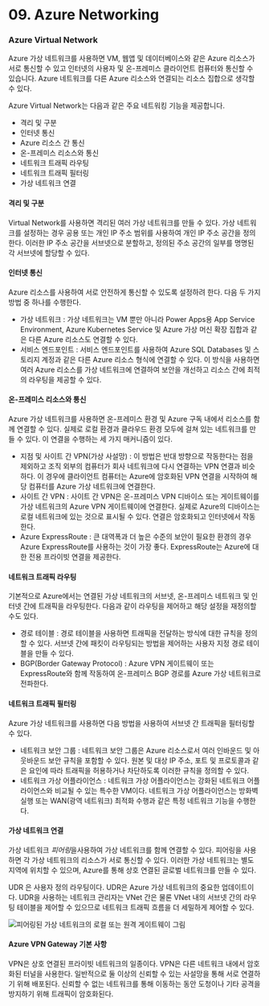 # 09. Azure Networking

### Azure Virtual Network

Azure 가상 네트워크를 사용하면 VM, 웹앱 및 데이터베이스와 같은 Azure 리소스가 서로 통신할 수 있고 인터넷의 사용자 및 온-프레미스 클라이언트 컴퓨터와 통신할 수 있습니다. Azure 네트워크를 다른 Azure 리소스와 연결되는 리소스 집합으로 생각할 수 있다.

Azure Virtual Network는 다음과 같은 주요 네트워킹 기능을 제공합니다.

- 격리 및 구분
- 인터넷 통신
- Azure 리소스 간 통신
- 온-프레미스 리소스와 통신
- 네트워크 트래픽 라우팅
- 네트워크 트래픽 필터링
- 가상 네트워크 연결

#### 격리 및 구분

Virtual Network를 사용하면 격리된 여러 가상 네트워크를 만들 수 있다. 가상 네트워크를 설정하는 경우 공용 또는 개인 IP 주소 범위를 사용하여 개인 IP 주소 공간을 정의한다. 이러한 IP 주소 공간을 서브넷으로 분할하고, 정의된 주소 공간의 일부를 명명된 각 서브넷에 할당할 수 있다. 

#### 인터넷 통신

Azure 리소스를 사용하여 서로 안전하게 통신할 수 있도록 설정하려 한다. 다음 두 가지 방법 중 하나를 수행한다.

- 가상 네트워크 : 가상 네트워크는 VM 뿐만 아니라 Power Apps용 App Service Environment, Azure Kubernetes Service 및 Azure 가상 머신 확장 집합과 같은 다른 Azure 리소스도 연결할 수 있다.
- 서비스 엔드포인트 : 서비스 엔드포인트를 사용하여 Azure SQL Databases 및 스토리지 계정과 같은 다른 Azure 리소스 형식에 연결할 수 있다. 이 방식을 사용하면 여러 Azure 리소스를 가상 네트워크에 연결하여 보안을 개선하고 리소스 간에 최적의 라우팅을 제공할 수 있다.

#### 온-프레미스 리소스와 통신

Azure 가상 네트워크를 사용하면 온-프레미스 환경 및 Azure 구독 내에서 리소스를 함께 연결할 수 있다. 실제로 로컬 환경과 클라우드 환경 모두에 걸쳐 있는 네트워크를 만들 수 있다. 이 연결을 수행하는 세 가지 매커니즘이 있다.

- 지점 및 사이트 간 VPN(가상 사설망) : 이 방법은 반대 방향으로 작동한다는 점을 제외하고 조직 외부의 컴퓨터가 회사 네트워크에 다시 연결하는 VPN 연결과 비슷하다. 이 경우에 클라이언트 컴퓨터는 Azure에 암호화된 VPN 연결을 시작하여 해당 컴퓨터를 Azure 가상 네트워크에 연결한다.
- 사이트 간 VPN : 사이트 간 VPN은 온-프레미스 VPN 디바이스 또는 게이트웨이를 가상 네트워크의 Azure VPN 게이트웨이에 연결한다. 실제로 Azure의 디바이스는 로컬 네트워크에 있는 것으로 표시될 수 있다. 연결은 암호화되고 인터넷에서 작동한다.
- Azure ExpressRoute : 큰 대역폭과 더 높은 수준의 보안이 필요한 환경의 경우 Azure ExpressRoute를 사용하는 것이 가장 좋다. ExpressRoute는 Azure에 대한 전용 프라이빗 연결을 제공한다. 



#### 네트워크 트래픽 라우팅

기본적으로 Azure에서는 연결된 가상 네트워크의 서브넷, 온-프레미스 네트워크 및 인터넷 간에 트래픽을 라우팅한다. 다음과 같이 라우팅을 제어하고 해당 설정을 재정의할 수도 있다.

- 경로 테이블 : 경로 테이블을 사용하면 트래픽을 전달하는 방식에 대한 규칙을 정의할 수 있다. 서브넷 간에 패킷이 라우팅되는 방법을 제어하는 사용자 지정 경로 테이블을 만들 수 있다. 
- BGP(Border Gateway Protocol) : Azure VPN 게이트웨이 또는 ExpressRoute와 함께 작동하여 온-프레미스 BGP 경로를 Azure 가상 네트워크로 전파한다.

#### 네트워크 트래픽 필터링

Azure 가상 네트워크를 사용하면 다음 방법을 사용하여 서브넷 간 트래픽을 필터링할 수 있다.

- 네트워크 보안 그룹 : 네트워크 보안 그룹은 Azure 리소스로서 여러 인바운드 및 아웃바운드 보안 규칙을 포함할 수 있다. 원본 및 대상 IP 주소, 포트 및 프로토콜과 같은 요인에 따라 트래픽을 허용하거나 차단하도록 이러한 규칙을 정의할 수 있다.
- 네트워크 가상 어플라이언스 : 네트워크 가상 어플라이언스는 강화된 네트워크 어플라이언스와 비교될 수 있는 특수한 VM이다. 네트워크 가상 어플라이언스는 방화벽 실행 또는 WAN(광역 네트워크) 최적화 수행과 같은 특정 네트워크 기능을 수행한다.

#### 가상 네트워크 연결

가상 네트워크 *피어링*을사용하여 가상 네트워크를 함께 연결할 수 있다. 피어링을 사용하면 각 가상 네트워크의 리소스가 서로 통신할 수 있다. 이러한 가상 네트워크는 별도 지역에 위치할 수 있으며, Azure를 통해 상호 연결된 글로벌 네트워크를 만들 수 있다.

UDR 은 사용자 정의 라우팅이다. UDR은 Azure 가상 네트워크의 중요한 업데이트이다. UDR을 사용하는 네트워크 관리자는 VNet 간은 물론 VNet 내의 서브넷 간의 라우팅 테이블을 제어할 수 있으므로 네트워크 트래픽 흐름을 더 세밀하게 제어할 수 있다.

![피어링된 가상 네트워크의 로컬 또는 원격 게이트웨이 그림](https://docs.microsoft.com/ko-kr/learn/azure-fundamentals/azure-networking-fundamentals/media/local-or-remote-gateway-in-peered-virual-network.png)



#### Azure VPN Gateway 기본 사항

VPN은 상호 연결된 프라이빗 네트워크의 일종이다. VPN은 다른 네트워크 내에서 암호화된 터널을 사용한다. 일반적으로 둘 이상의 신뢰할 수 있는 사설망을 통해 서로 연결하기 위해 배포된다. 신뢰할 수 없는 네트워크를 통해 이동하는 동안 도청이나 기타 공격을 방지하기 위해 트래픽이 암호화된다.

